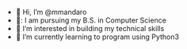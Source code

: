 - 👋 Hi, I’m @mmandaro
- 🤔: I am pursuing my B.S. in Computer Science
- 👀 I’m interested in building my technical skills
- 🌱 I’m currently learning to program using Python3

<!---
mmandaro/mmandaro is a ✨ special ✨ repository because its `README.md` (this file) appears on your GitHub profile.
You can click the Preview link to take a look at your changes.
--->
